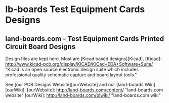 lb-boards Test Equipment Cards Designs
======================================

land-boards.com - Test Equipment Cards Printed Circuit Board Designs
--------------------------------------------------------------------

Design files are kept here. Most are [Kicad based designs][Kicad].
[Kicad]: http://www.kicad-pcb.org/display/KICAD/KiCad+EDA+Software+Suite/ "Kicad is an open source electronic design suite which includes professional quality schematic capture and board layout tools."

See [our PCB Designs Website][ourWebsite] and our [land-boards Wiki][ourWiki].
[ourWebsite]: http://land-boards.com/content/ "land-boards.com website"
[ourWiki]: http://land-boards.com/blwiki/ "land-boards.com wiki"

